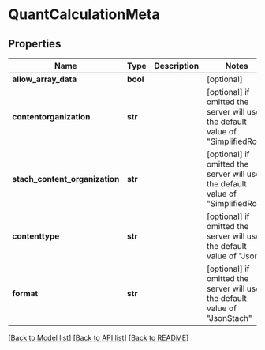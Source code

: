 # QuantCalculationMeta


## Properties
Name | Type | Description | Notes
------------ | ------------- | ------------- | -------------
**allow_array_data** | **bool** |  | [optional] 
**contentorganization** | **str** |  | [optional]  if omitted the server will use the default value of "SimplifiedRow"
**stach_content_organization** | **str** |  | [optional]  if omitted the server will use the default value of "SimplifiedRow"
**contenttype** | **str** |  | [optional]  if omitted the server will use the default value of "Json"
**format** | **str** |  | [optional]  if omitted the server will use the default value of "JsonStach"

[[Back to Model list]](../README.md#documentation-for-models) [[Back to API list]](../README.md#documentation-for-api-endpoints) [[Back to README]](../README.md)


